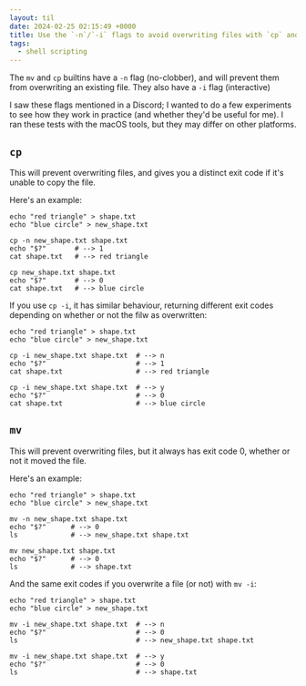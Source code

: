 ```yaml
---
layout: til
date: 2024-02-25 02:15:49 +0000
title: Use the `-n`/`-i` flags to avoid overwriting files with `cp` and `mv`
tags:
  - shell scripting
---
```

The `mv` and `cp` builtins have a `-n` flag (no-clobber), and will prevent them from overwriting an existing file.
They also have a `-i` flag (interactive)

I saw these flags mentioned in a Discord; I wanted to do a few experiments to see how they work in practice (and whether they'd be useful for me).
I ran these tests with the macOS tools, but they may differ on other platforms.

## `cp`

This will prevent overwriting files, and gives you a distinct exit code if it's unable to copy the file.

Here's an example:

```shell
echo "red triangle" > shape.txt
echo "blue circle" > new_shape.txt

cp -n new_shape.txt shape.txt
echo "$?"       # --> 1
cat shape.txt   # --> red triangle

cp new_shape.txt shape.txt
echo "$?"       # --> 0
cat shape.txt   # --> blue circle
```

If you use `cp -i`, it has similar behaviour, returning different exit codes depending on whether or not the filw as overwritten:

```shell
echo "red triangle" > shape.txt
echo "blue circle" > new_shape.txt

cp -i new_shape.txt shape.txt  # --> n
echo "$?"                      # --> 1
cat shape.txt                  # --> red triangle

cp -i new_shape.txt shape.txt  # --> y
echo "$?"                      # --> 0
cat shape.txt                  # --> blue circle
```

## `mv`

This will prevent overwriting files, but it always has exit code 0, whether or not it moved the file.

Here's an example:

```shell
echo "red triangle" > shape.txt
echo "blue circle" > new_shape.txt

mv -n new_shape.txt shape.txt
echo "$?"      # --> 0
ls             # --> new_shape.txt shape.txt

mv new_shape.txt shape.txt
echo "$?"      # --> 0
ls             # --> shape.txt
```

And the same exit codes if you overwrite a file (or not) with `mv -i`:

```shell
echo "red triangle" > shape.txt
echo "blue circle" > new_shape.txt

mv -i new_shape.txt shape.txt  # --> n
echo "$?"                      # --> 0
ls                             # --> new_shape.txt shape.txt

mv -i new_shape.txt shape.txt  # --> y
echo "$?"                      # --> 0
ls                             # --> shape.txt
```
